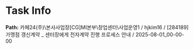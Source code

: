 # Task Info

**Path:** 카페24(주)\본사사업장\[CG]MI본부\창업센터\사업운영1 / hjkim16 / [284189] 가맹점 갱신계약 _ 센터장에게 전자계약 진행 프로세스 안내 / 2025-08-01_00-00-00

